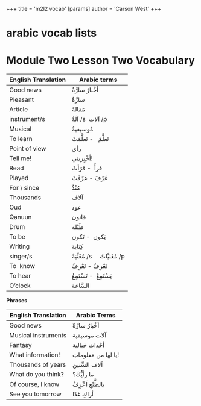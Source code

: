 +++
 title = 'm2l2 vocab'
[params]
	author = 'Carson West'
+++
# arabic vocab lists
# Module Two Lesson Two Vocabulary


| **English Translation** | **Arabic terms**                  |
| ----------------------- | --------------------------------- |
| Good news               | أخْبارٌ سارَّةٌ                   |
| Pleasant                | سارَّةٌ                           |
| Article                 | مَقالةٌ                           |
| instrument/s            | آلَةٌ /s  آلات /p                 |
| Musical                 | مُوسيقيةٌ                         |
| To learn                | تَعلَّمَ   - تَعلَّمَتْ           |
| Point of view           | رأي                               |
| Tell me!                | أخْبِريني!                        |
| Read                    | قَرأَ  - قَرَأتْ                  |
| Played                  | عَزَفَ - عَزَفَتْ                 |
| For \ since             | مُنْذُ                            |
| Thousands               | آلاف                              |
| Oud                     | عود                               |
| Qanuun                  | قانون                             |
| Drum                    | طَبْلة                            |
| To be                   | يَكون  - تَكون                    |
| Writing                 | كِتابة                            |
| singer/s                | مُغَنِّيَةٌ /s     مُغَنيَّاتٌ /p |
| To  know                | يَعْرِفُ - تَعْرِفُ               |
| To hear                 | يَسْتَمِعُ  - تَسْتَمِعُ          |
| O’clock                 | السَّاعة                          |

**Phrases**


| **English Translation** | **Arabic Terms**     |
| ----------------------- | -------------------- |
| Good news               | أخْبارٌ سارَّةٌ      |
| Musical instruments     | آلات موسيقية         |
| Fantasy                 | أحْداث خيالية        |
| What information!       | يا لها من مَعلوماتِ! |
| Thousands of years      | آلاف السِّنين        |
| What do you think?      | ما رأيُّكَ؟          |
| Of course, I know       | بالطَّبْعِ اَعْرِفُ  |
| See you tomorrow        | أراكِ غدًا           |